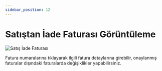 ```yaml
---
sidebar_position: 12
---
```


# Satıştan İade Faturası Görüntüleme

![Satış İade Faturası](/img/faturalar/satis-iade-faturalari.png)

Fatura numaralarına tıklayarak ilgili fatura detaylarına girebilir, onaylanmış faturalar dışındaki faturalarda değişiklikler yapabilirsiniz.

